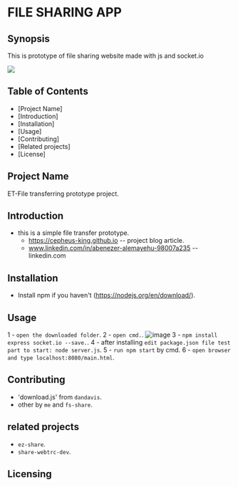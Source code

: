 # FILE SHARING APP

## Synopsis
This is prototype of file sharing website made with js and socket.io

<p><img src="https://github.com/cepheus-king/File-Sharing/blob/main/public/image/logo.png"></p>

## Table of Contents
* [Project Name]
* [Introduction]
* [Installation]
* [Usage]
* [Contributing]
* [Related projects]
* [License]

## Project Name
ET-File transferring prototype project.

## Introduction
* this is a simple file transfer prototype.
     * https://cepheus-king.github.io -- project blog article.
     * www.linkedin.com/in/abenezer-alemayehu-98007a235 -- linkedin.com

## Installation
* Install npm if you haven't (https://nodejs.org/en/download/).

## Usage
1 - `open the downloaded folder`.
2 - `open cmd.`.
![image](https://user-images.githubusercontent.com/84628709/160129015-17ffc281-3405-4d3c-aecc-0b9331555c77.png)
3 - `npm install express socket.io --save.`.
4 - after installing `edit package.json file test part to start: node server.js`.
5 - `run npm start` by cmd.
6 - `open browser and type localhost:8080/main.html`.

## Contributing
* 'download.js' from `dandavis`.
*  other by `me` and `fs-share`.

## related projects
* `ez-share`.
* `share-webtrc-dev`.

## Licensing

